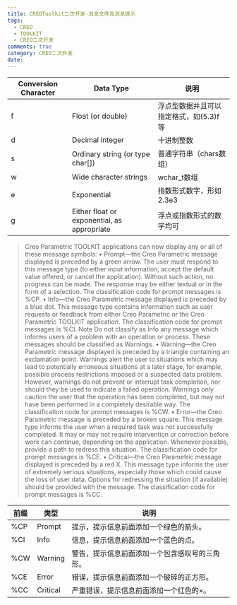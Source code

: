 ```yaml
---
title: CREOToolkit二次开发-消息文件及消息提示
tags:
  - CREO
  - TOOLKIT
  - CREO二次开发
comments: true
category: CREO二次开发
date:
---
```








| Conversion Character | Data Type                                   | 说明                                   |
| -------------------- | ------------------------------------------- | -------------------------------------- |
| f                    | Float (or double)                           | 浮点型数据并且可以指定格式，如(5.3)f等 |
| d                    | Decimal integer                             | 十进制整数                             |
| s                    | Ordinary string (or type char[])            | 普通字符串（chars数组）                |
| w                    | Wide character strings                      | wchar_t数组                            |
| e                    | Exponential                                 | 指数形式数字，形如2.3e3                |
| g                    | Either float or exponential, as appropriate | 浮点或指数形式的数字均可               |



> Creo Parametric TOOLKIT applications can now display any or all of these message symbols:
> • 	Prompt—the Creo Parametric message displayed is preceded by a green arrow. The user must respond to this message type (to either input information, accept the default value offered, or cancel the application). Without such action, no progress can be made. The response may be either textual or in the form of a selection. The classification code for prompt messages is %CP.
> • 	Info—the Creo Parametric message displayed is preceded by a blue dot. This message type contains information such as user requests or feedback from either Creo Parametric or the Creo Parametric TOOLKIT application. The classification code for prompt messages is %CI.
> Note
> Do not classify as Info any message which informs users of a problem with an operation or process. These messages should be classified as Warnings.
> • 	Warning—the Creo Parametric message displayed is preceded by a triangle containing an exclamation point. Warnings alert the user to situations which may lead to potentially erroneous situations at a later stage, for example, possible process restrictions imposed or a suspected data problem. However, warnings do not prevent or interrupt task completion, nor should they be used to indicate a failed operation. Warnings only caution the user that the operation has been completed, but may not have been performed in a completely desirable way. The classification code for prompt messages is %CW.
> • 	Error—the Creo Parametric message is preceded by a broken square. This message type informs the user when a required task was not successfully completed. It may or may not require intervention or correction before work can continue, depending on the application. Whenever possible, provide a path to redress this situation. The classification code for prompt messages is %CE.
> • 	Critical—the Creo Parametric message displayed is preceded by a red X. This message type informs the user of extremely serious situations, especially those which could cause the loss of user data. Options for redressing the situation (if available) should be provided with the message. The classification code for prompt messages is %CC.

| 前缀 | 类型     | 说明                                           |
| ---- | -------- | ---------------------------------------------- |
| %CP  | Prompt   | 提示，提示信息前面添加一个绿色的箭头。         |
| %CI  | Info     | 信息，提示信息前面添加一个蓝色的点。           |
| %CW  | Warning  | 警告，提示信息前面添加一个包含感叹号的三角形。 |
| %CE  | Error    | 错误，提示信息前面添加一个破碎的正方形。       |
| %CC  | Critical | 严重错误，提示信息前面添加一个红色的×。        |